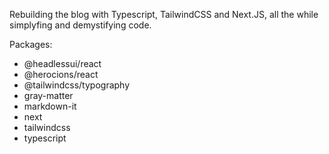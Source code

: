 Rebuilding the blog with Typescript, TailwindCSS and Next.JS, all the while simplyfing and demystifying code.

Packages:

- @headlessui/react
- @herocions/react
- @tailwindcss/typography
- gray-matter
- markdown-it
- next
- tailwindcss
- typescript
